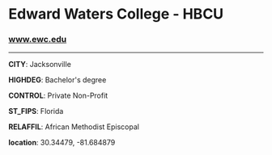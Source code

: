 # Edward Waters College - HBCU
### www.ewc.edu
---
**CITY**: Jacksonville

**HIGHDEG**: Bachelor's degree

**CONTROL**: Private Non-Profit

**ST_FIPS**: Florida

**RELAFFIL**: African Methodist Episcopal

**location**: 30.34479, -81.684879
